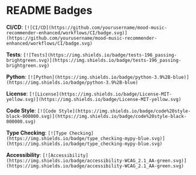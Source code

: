 # README Badges

**CI/CD**: `[![CI/CD](https://github.com/yourusername/mood-music-recommender-enhanced/workflows/CI/badge.svg)](https://github.com/yourusername/mood-music-recommender-enhanced/workflows/CI/badge.svg)`

**Tests**: `[![Tests](https://img.shields.io/badge/tests-196_passing-brightgreen.svg)](https://img.shields.io/badge/tests-196_passing-brightgreen.svg)`

**Python**: `[![Python](https://img.shields.io/badge/python-3.9%2B-blue)](https://img.shields.io/badge/python-3.9%2B-blue)`

**License**: `[![License](https://img.shields.io/badge/License-MIT-yellow.svg)](https://img.shields.io/badge/License-MIT-yellow.svg)`

**Code Style**: `[![Code Style](https://img.shields.io/badge/code%20style-black-000000.svg)](https://img.shields.io/badge/code%20style-black-000000.svg)`

**Type Checking**: `[![Type Checking](https://img.shields.io/badge/type_checking-mypy-blue.svg)](https://img.shields.io/badge/type_checking-mypy-blue.svg)`

**Accessibility**: `[![Accessibility](https://img.shields.io/badge/accessibility-WCAG_2.1_AA-green.svg)](https://img.shields.io/badge/accessibility-WCAG_2.1_AA-green.svg)`

